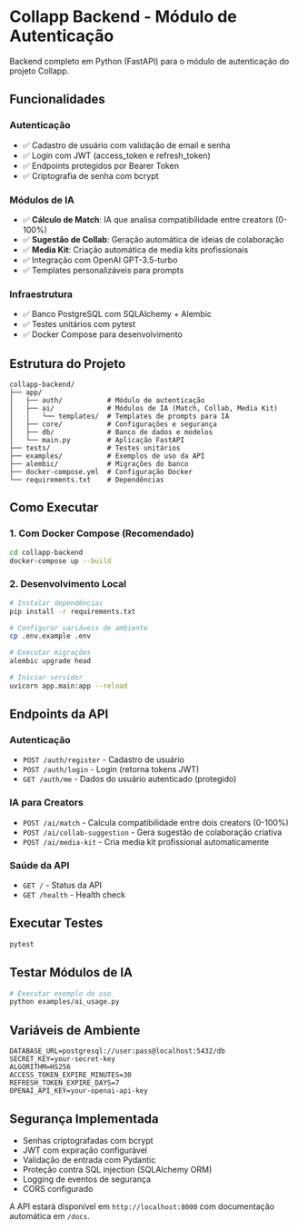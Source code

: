 # Collapp Backend - Módulo de Autenticação

Backend completo em Python (FastAPI) para o módulo de autenticação do projeto Collapp.

## Funcionalidades

### Autenticação
- ✅ Cadastro de usuário com validação de email e senha
- ✅ Login com JWT (access_token e refresh_token)
- ✅ Endpoints protegidos por Bearer Token
- ✅ Criptografia de senha com bcrypt

### Módulos de IA
- ✅ **Cálculo de Match**: IA que analisa compatibilidade entre creators (0-100%)
- ✅ **Sugestão de Collab**: Geração automática de ideias de colaboração
- ✅ **Media Kit**: Criação automática de media kits profissionais
- ✅ Integração com OpenAI GPT-3.5-turbo
- ✅ Templates personalizáveis para prompts

### Infraestrutura
- ✅ Banco PostgreSQL com SQLAlchemy + Alembic
- ✅ Testes unitários com pytest
- ✅ Docker Compose para desenvolvimento

## Estrutura do Projeto

```
collapp-backend/
├── app/
│   ├── auth/           # Módulo de autenticação
│   ├── ai/             # Módulos de IA (Match, Collab, Media Kit)
│   │   └── templates/  # Templates de prompts para IA
│   ├── core/           # Configurações e segurança
│   ├── db/             # Banco de dados e modelos
│   └── main.py         # Aplicação FastAPI
├── tests/              # Testes unitários
├── examples/           # Exemplos de uso da API
├── alembic/            # Migrações do banco
├── docker-compose.yml  # Configuração Docker
└── requirements.txt    # Dependências
```

## Como Executar

### 1. Com Docker Compose (Recomendado)

```bash
cd collapp-backend
docker-compose up --build
```

### 2. Desenvolvimento Local

```bash
# Instalar dependências
pip install -r requirements.txt

# Configurar variáveis de ambiente
cp .env.example .env

# Executar migrações
alembic upgrade head

# Iniciar servidor
uvicorn app.main:app --reload
```

## Endpoints da API

### Autenticação

- `POST /auth/register` - Cadastro de usuário
- `POST /auth/login` - Login (retorna tokens JWT)
- `GET /auth/me` - Dados do usuário autenticado (protegido)

### IA para Creators

- `POST /ai/match` - Calcula compatibilidade entre dois creators (0-100%)
- `POST /ai/collab-suggestion` - Gera sugestão de colaboração criativa
- `POST /ai/media-kit` - Cria media kit profissional automaticamente

### Saúde da API

- `GET /` - Status da API
- `GET /health` - Health check

## Executar Testes

```bash
pytest
```

## Testar Módulos de IA

```bash
# Executar exemplo de uso
python examples/ai_usage.py
```

## Variáveis de Ambiente

```env
DATABASE_URL=postgresql://user:pass@localhost:5432/db
SECRET_KEY=your-secret-key
ALGORITHM=HS256
ACCESS_TOKEN_EXPIRE_MINUTES=30
REFRESH_TOKEN_EXPIRE_DAYS=7
OPENAI_API_KEY=your-openai-api-key
```

## Segurança Implementada

- Senhas criptografadas com bcrypt
- JWT com expiração configurável
- Validação de entrada com Pydantic
- Proteção contra SQL injection (SQLAlchemy ORM)
- Logging de eventos de segurança
- CORS configurado

A API estará disponível em `http://localhost:8000` com documentação automática em `/docs`.